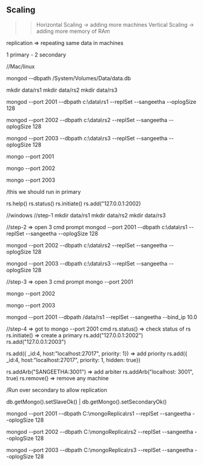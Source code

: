 Scaling
-----------

>> Horizontal Scaling -> adding more machines
>> Vertical Scaling -> adding more memory of RAm

replication  => repeating same data in machines


1 primary - 2 secondary 

//Mac/linux

mongod --dbpath  /System/Volumes/Data/data.db

mkdir data/rs1
mkdir data/rs2
mkdir data/rs3

mongod --port 2001 --dbpath c:\data\rs1 --replSet --sangeetha --oplogSize 128

mongod --port 2002 --dbpath c:\data\rs2 --replSet --sangeetha --oplogSize 128

mongod --port 2003 --dbpath c:\data\rs3 --replSet --sangeetha --oplogSize 128

mongo --port 2001

mongo --port 2002

mongo --port 2003

/this we should run in primary 

rs.help()
rs.status()
rs.initiate()
rs.add("127.0.0.1:2002)


//windows
//step-1
mkdir data/rs1
mkdir data/rs2
mkdir data/rs3

//step-2 => open 3 cmd prompt
mongod --port 2001 --dbpath c:\data\rs1 --replSet --sangeetha --oplogSize 128

mongod --port 2002 --dbpath c:\data\rs2 --replSet --sangeetha --oplogSize 128

mongod --port 2003 --dbpath c:\data\rs3 --replSet --sangeetha --oplogSize 128

//step-3 => open 3 cmd prompt
mongo --port 2001

mongo --port 2002

mongo --port 2003

mongod --port 2001 --dbpath /data/rs1 --replSet --sangeetha --bind_ip 10.0

//step-4 => got to mongo --port 2001 cmd
rs.status() => check status of rs
rs.initiate() => create a primary 
rs.add("127.0.0.1:2002")
rs.add("127.0.0.1:2003")


rs.add({ _id:4, host:"localhost:27017", priority: 1}) => add priority
rs.add({ _id:4, host:"localhost:27017", priority: 1, hidden: true})

rs.addArb("SANGEETHA:3001") => add arbiter
rs.addArb("localhost: 3001", true)
rs.remove() => remove any machine


/Run over secondary to allow replication 

db.getMongo().setSlaveOk() | db.getMongo().setSecondaryOk()


mongod --port 2001 --dbpath C:\mongoReplica\rs1 --replSet --sangeetha --oplogSize 128

mongod --port 2002 --dbpath C:\mongoReplica\rs2 --replSet --sangeetha --oplogSize 128

mongod --port 2003 --dbpath C:\mongoReplica\rs3 --replSet --sangeetha --oplogSize 128
